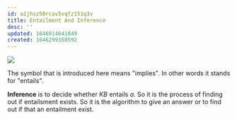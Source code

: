 ```yaml
---
id: a1jhsz50rcav5vqfz151q3v
title: Entailment And Inference
desc: ''
updated: 1646914641849
created: 1646299168592
---
```

![](/assets/images/2022-03-03-10-20-26.png)

The symbol that is introduced here means "implies". In other words it stands for "entails".

**Inference** is to decide whether *KB* entails $a$. So it is the process of finding out if entailsment exists. So it is the algorithm to give an answer or to find out if that an entailment exist.
